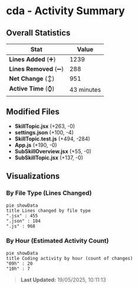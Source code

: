 # cda - Activity Summary 

## Overall Statistics

| Stat                   | Value                                                             |
| ---------------------- | ----------------------------------------------------------------- |
| **Lines Added** (➕)   | 1239                                          |
| **Lines Removed** (➖) | 288                                        |
| **Net Change** (↕)    | 951                |
| **Active Time** (⌚)   | 43 minutes |


## Modified Files
- **SkillTopic.jsx** (+263, -0)
- **settings.json** (+100, -4)
- **SkillTopic.test.js** (+494, -284)
- **App.js** (+190, -0)
- **SubSkillOverview.jsx** (+55, -0)
- **SubSkillTopic.jsx** (+137, -0)

## Visualizations

### By File Type (Lines Changed)

```mermaid
pie showData
title Lines changed by file type
".jsx" : 455
".json" : 104
".js" : 968
```

### By Hour (Estimated Activity Count)

```mermaid
pie showData
title Coding activity by hour (count of changes)
"09h" : 20
"10h" : 7
```


> **Last Updated:** 19/05/2025, 10:11:13